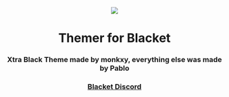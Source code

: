 <div align="center">
  <img src="https://cdn.discordapp.com/attachments/924409184496271440/1135468018890186792/image.png">
  <h1>Themer for Blacket</h1>
  <h3>Xtra Black Theme made by monkxy, everything else was made by Pablo</h3>
  <h3><a href="https://discord.gg/blacket">Blacket Discord</a></h3>
</div>
